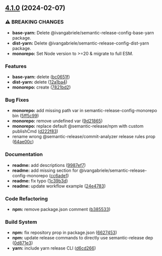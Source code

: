 ## [4.1.0](https://github.com/ivangabriele/semantic-release-config/compare/v4.0.1...v4.1.0) (2024-02-07)


### ⚠ BREAKING CHANGES

* **base-yarn:** Delete @ivangabriele/semantic-release-config-base-yarn package.
* **dist-yarn:** Delete @ivangabriele/semantic-release-config-dist-yarn package.
* **monorepo:** Set Node version to >=20 & migrate to full ESM.

### Features

* **base-yarn:** delete ([bc0651f](https://github.com/ivangabriele/semantic-release-config/commit/bc0651f2f1aee1f2799b53a9f27d1cc0c3f867c5))
* **dist-yarn:** delete ([12a1ba4](https://github.com/ivangabriele/semantic-release-config/commit/12a1ba4df4440d96c7aa723b2a11c4a84b04c02b))
* **monorepo:** create ([7821bd2](https://github.com/ivangabriele/semantic-release-config/commit/7821bd2b1d73f4a13ea5bf670fec76d22bfd0d9a))


### Bug Fixes

* **monorepo:** add missing path var in semantic-release-config-monorepo bin ([5ff5c99](https://github.com/ivangabriele/semantic-release-config/commit/5ff5c998e1446dcf9b8256f33a2d1d1b4b738c08))
* **monorepo:** remove undefined var ([9d21865](https://github.com/ivangabriele/semantic-release-config/commit/9d2186567256b25d3e3260a7056c7e212d495a6a))
* **monorepo:** replace default @semantic-release/npm with custom publishCmd ([d222f83](https://github.com/ivangabriele/semantic-release-config/commit/d222f8331d22a46db0f0a251ef60ba609ecbd577))
* rename wrong @semantic-release/commit-analyzer release rules prop ([64ae00c](https://github.com/ivangabriele/semantic-release-config/commit/64ae00c906ba389d8e37e47a6b3cb2499dec906c))


### Documentation

* **readme:** add descriptions ([9987ef7](https://github.com/ivangabriele/semantic-release-config/commit/9987ef73100033773cc47f479b363d5a3d945feb))
* **readme:** add missing section for @ivangabriele/semantic-release-config-monorepo ([cc6ade1](https://github.com/ivangabriele/semantic-release-config/commit/cc6ade1d692343d78013fc5cfe3c3985371a3e77))
* **readme:** fix typo ([1c39b3d](https://github.com/ivangabriele/semantic-release-config/commit/1c39b3dd38da9e2a3afac452c2cc4c4c750a423e))
* **readme:** update workflow example ([24e4783](https://github.com/ivangabriele/semantic-release-config/commit/24e4783c5daf2e10710dd93dd7224a1a5127f476))


### Code Refactoring

* **npm:** remove package.json comment ([b385533](https://github.com/ivangabriele/semantic-release-config/commit/b385533a1dac15b9cd91a703a6e51a36b91860bd))


### Build System

* **npm:** fix repository prop in package.json ([6627453](https://github.com/ivangabriele/semantic-release-config/commit/6627453504b97c57c9b7b0105596cb73c424d580))
* **npm:** update release commands to directly use semantic-release dep ([0d871e3](https://github.com/ivangabriele/semantic-release-config/commit/0d871e3ff03cda76e682b0159e5b361bcf349e61))
* **yarn:** include yarn release CLI ([d6cd266](https://github.com/ivangabriele/semantic-release-config/commit/d6cd266f821ad62317ce0c904d382a64c1362ee8))
